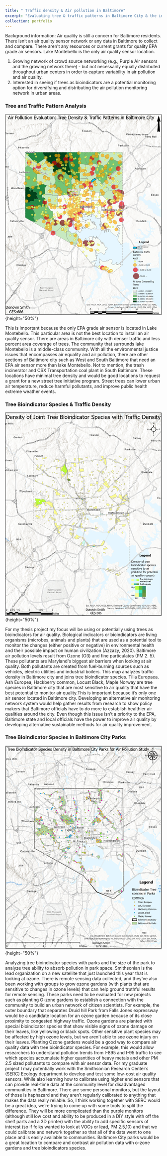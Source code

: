 ```yaml
---
title: " Traffic density & Air pollution in Baltimore"
excerpt: "Evaluating tree & traffic patterns in Baltimore City & the implications for Air Pollution<br/><img src='/images/Final_Map1.PNG' height='50%'>"
collection: portfolio
---
```


Background information: Air quality is still a concern for Baltimore residents. There isn’t an air quality sensor network or any data in Baltimore to collect and compare. There aren't any resources or current grants for quality EPA grade air sensors. Lake Montebello is the only air quality sensor location.
1.	Growing network of crowd source networking (e.g., Purple Air sensors and the growing network there) - but not necessarily equally distributed throughout urban centers in order to capture variability in air pollution and air quality.
2.	Interested in seeing if trees as bioindicators are a potential monitoring option for diversifying and distributing the air pollution monitoring network in urban areas.

### Tree and Traffic Pattern Analysis 
![Map1](../images/Final_Map1.PNG){height="50%"}

This is important because the only EPA grade air sensor is located in Lake Montebello. This particular area is not the best location to install an air quality sensor. There are areas in Baltimore city with denser traffic and less percent area coverage of trees. The community that surrounds lake Montebello is a middle-class community. With all the environmental justice issues that encompasses air equality and air pollution, there are other sections of Baltimore city such as West and South Baltimore that need an EPA air sensor more than lake Montebello. Not to mention, the trash incinerator and CSX Transportation coal plant in South Baltimore. These locations have minimal tree density and would be good locations to request a grant for a new street tree initiative program. Street trees can lower urban air temperature, reduce harmful pollutants, and improve public health extreme weather events. 

### Tree Bioindicator Species & Traffic Density
![Map2](../images/Final_Map2.PNG){height="50%"}

For my thesis project my focus will be using or potentially using trees as bioindicators for air quality. Biological indicators or bioindicators are living organisms (microbes, animals and plants) that are used as a potential tool to monitor the changes (either positive or negative) in environmental health and their possible impact on human civilization (Azzazy, 2020). Baltimore air pollution levels result from Ozone (O3) and fine particulates (PM 2. 5). These pollutants are Maryland's biggest air barriers when looking at air quality. Both pollutants are created from fuel-burning sources such as vehicles, electric utilities and industrial boilers. This map analyzes traffic density in Baltimore city and joins tree bioindicator species. Tilia Europaea. Ash Europea, Hackberry common, Locust Black, Maple Norway are tree species in Baltimore city that are most sensitive to air quality that have the best potential to monitor air quality.This is important because it’s only one air sensor located in Baltimore city. Developing an alternative air monitoring network system would help gather results from research to show policy makers that Baltimore officials have to do more to establish healthier air qualities around the city. Even though this issue isn’t a priority to the EPA, Baltimore state and local officials have the power to improve air quality by developing alternative sustainable methods for air quality improvement. 

### Tree Bioindicator Species in Baltimore City Parks
![Map3](../images/Final_Map3.PNG){height="50%"}

Analyzing tree bioindicator species with parks and the size of the park to analyze tree ability to absorb pollution in park space. Smithsonian is the lead organization on a new satellite that just launched this year that is looking at ozone. There is remote sensing data collected, and they’ve also been working with groups to grow ozone gardens (with plants that are sensitive to changes in ozone levels) that can help ground truthful results for remote sensing. These parks need to be evaluated for new projects such as planting O-zone gardens to establish a connection with the community to build an urban network of citizen scientists. For example, the outer boundary that separates Druid hill Park from Falls Jones expressway would be a candidate location for an ozone garden because of its close proximity to congested highway traffic. Ozone gardens are planted with special bioindicator species that show visible signs of ozone damage on their leaves, like yellowing or black spots. Other sensitive plant species may be affected by high ozone levels, but we aren't able to see ozone injury on their leaves. Planting Ozone gardens would be a good way to compare air quality data with tree bioindicator species. For example, this would allow researchers to understand pollution trends from I-895 and I-95 traffic to see which species accumulate higher quantities of heavy metals and other PM 2.5 sized pollutants to compare with air sensor data. For my graduate project I may potentially work with the Smithsonian Research Center’s (SERC) Ecology department to develop and test some low-cost air quality sensors.  While also learning how to calibrate using higher end sensors that can provide real-time data at the community level for disadvantaged communities in Baltimore. There are some personal monitors, but the layout of those is haphazard and they aren’t regularly calibrated to anything that makes the data really reliable. So, I think working together with SERC would be a great idea, we’re trying to come up with some tools to split the difference. They will be more complicated than the purple monitors (although still low cost and ability to be produced in a DIY style with off the shelf parts and a 3D printer) with the ability to add specific sensors of interest (so if folks wanted to look at VOCs or lead, PM 2.5,10) and that we could calibrate and network together so that all of the data went to one place and is easily available to communities. Baltimore City parks would be a great location to compare and contrast air pollution data with o-zone gardens and tree bioindicators species.


